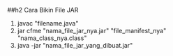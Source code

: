 ##h2 Cara Bikin File JAR

1. javac "filename.java"
2. jar cfme "nama_file_jar_nya.jar" "file_manifest_nya" "nama_class_nya.class"
3. java -jar "nama_file_jar_yang_dibuat.jar"
